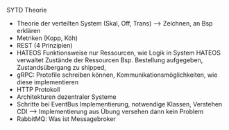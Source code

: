 SYTD Theorie

- Theorie der verteilten System (Skal, Off, Trans) --> Zeichnen, an Bsp erklären
- Metriken (Kopp, Köh)
- REST (4 Prinzipien)
- HATEOS Funktionsweise
    nur Ressourcen, wie Logik in System
    HATEOS verwaltet Zustände der Ressourcen
    Bsp. Bestellung aufgegeben, Zustandsübergang zu shipped, 
- gRPC: Protofile schreiben können, Kommunikationsmöglichkeiten, wie diese implementieren
- HTTP Protokoll
- Architekturen dezentraler Systeme
- Schritte bei EventBus Implementierung, notwendige Klassen, Verstehen CDI --> Implementierung aus Übung versehen dann kein Problem
- RabbitMQ: Was ist Messagebroker